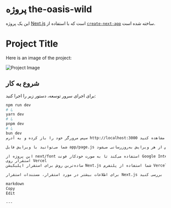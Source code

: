 # پروژه the-oasis-wild

این یک پروژه [Next.js](https://nextjs.org/) است که با استفاده از [`create-next-app`](https://github.com/vercel/next.js/tree/canary/packages/create-next-app) ساخته شده است.
# Project Title

Here is an image of the project:

![Project Image](https://github.com/mohammadrezaie82/repository/blob/main/the-oasis-wild.vercel.app_(1).png)

## شروع به کار

برای اجرای سرور توسعه، دستور زیر را اجرا کنید:

```bash
npm run dev
# یا
yarn dev
# یا
pnpm dev
# یا
bun dev
سپس مرورگر خود را باز کرده و به آدرس http://localhost:3000 بروید تا نتیجه را مشاهده کنید.

شما می‌توانید با ویرایش فایل app/page.js شروع به ویرایش صفحه کنید. این صفحه به‌صورت خودکار پس از هر ویرایش به‌روزرسانی می‌شود.

این پروژه از next/font استفاده می‌کند تا به صورت خودکار فونت Google Inter را بهینه‌سازی و بارگذاری کند.
استقرار روی Vercel
ساده‌ترین روش برای استقرار اپلیکیشن Next.js شما استفاده از پلتفرم Vercel است که توسط سازندگان Next.js ارائه شده است.

برای اطلاعات بیشتر در مورد استقرار، مستندات استقرار Next.js را بررسی کنید.

markdown
Copy
Edit

---

```
